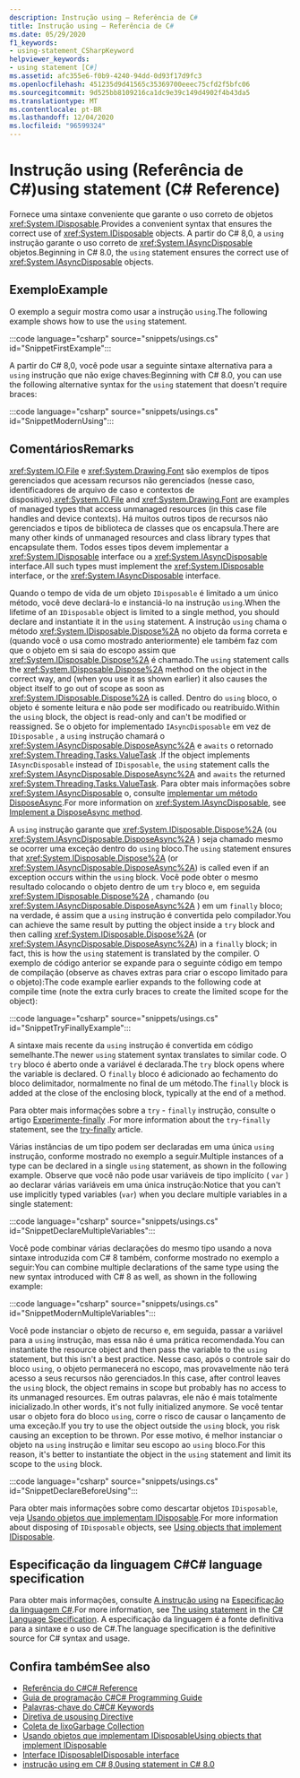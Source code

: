 ```yaml
---
description: Instrução using – Referência de C#
title: Instrução using – Referência de C#
ms.date: 05/29/2020
f1_keywords:
- using-statement_CSharpKeyword
helpviewer_keywords:
- using statement [C#]
ms.assetid: afc355e6-f0b9-4240-94dd-0d93f17d9fc3
ms.openlocfilehash: 451235d9d41565c35369700eeec75cfd2f5bfc06
ms.sourcegitcommit: 9d525bb8109216ca1dc9e39c149d4902f4b43da5
ms.translationtype: MT
ms.contentlocale: pt-BR
ms.lasthandoff: 12/04/2020
ms.locfileid: "96599324"
---
```

# <a name="using-statement-c-reference"></a><span data-ttu-id="d2724-103">Instrução using (Referência de C#)</span><span class="sxs-lookup"><span data-stu-id="d2724-103">using statement (C# Reference)</span></span>

<span data-ttu-id="d2724-104">Fornece uma sintaxe conveniente que garante o uso correto de objetos <xref:System.IDisposable>.</span><span class="sxs-lookup"><span data-stu-id="d2724-104">Provides a convenient syntax that ensures the correct use of <xref:System.IDisposable> objects.</span></span> <span data-ttu-id="d2724-105">A partir do C# 8,0, a `using` instrução garante o uso correto de <xref:System.IAsyncDisposable> objetos.</span><span class="sxs-lookup"><span data-stu-id="d2724-105">Beginning in C# 8.0, the `using` statement ensures the correct use of <xref:System.IAsyncDisposable> objects.</span></span>

## <a name="example"></a><span data-ttu-id="d2724-106">Exemplo</span><span class="sxs-lookup"><span data-stu-id="d2724-106">Example</span></span>

<span data-ttu-id="d2724-107">O exemplo a seguir mostra como usar a instrução `using`.</span><span class="sxs-lookup"><span data-stu-id="d2724-107">The following example shows how to use the `using` statement.</span></span>

:::code language="csharp" source="snippets/usings.cs" id="SnippetFirstExample":::

<span data-ttu-id="d2724-108">A partir do C# 8,0, você pode usar a seguinte sintaxe alternativa para a `using` instrução que não exige chaves:</span><span class="sxs-lookup"><span data-stu-id="d2724-108">Beginning with C# 8.0, you can use the following alternative syntax for the `using` statement that doesn't require braces:</span></span>

:::code language="csharp" source="snippets/usings.cs" id="SnippetModernUsing":::

## <a name="remarks"></a><span data-ttu-id="d2724-109">Comentários</span><span class="sxs-lookup"><span data-stu-id="d2724-109">Remarks</span></span>

<span data-ttu-id="d2724-110"><xref:System.IO.File> e <xref:System.Drawing.Font> são exemplos de tipos gerenciados que acessam recursos não gerenciados (nesse caso, identificadores de arquivo de caso e contextos de dispositivo).</span><span class="sxs-lookup"><span data-stu-id="d2724-110"><xref:System.IO.File> and <xref:System.Drawing.Font> are examples of managed types that access unmanaged resources (in this case file handles and device contexts).</span></span> <span data-ttu-id="d2724-111">Há muitos outros tipos de recursos não gerenciados e tipos de biblioteca de classes que os encapsula.</span><span class="sxs-lookup"><span data-stu-id="d2724-111">There are many other kinds of unmanaged resources and class library types that encapsulate them.</span></span> <span data-ttu-id="d2724-112">Todos esses tipos devem implementar a <xref:System.IDisposable> interface ou a <xref:System.IAsyncDisposable> interface.</span><span class="sxs-lookup"><span data-stu-id="d2724-112">All such types must implement the <xref:System.IDisposable> interface, or the <xref:System.IAsyncDisposable> interface.</span></span>

<span data-ttu-id="d2724-113">Quando o tempo de vida de um objeto `IDisposable` é limitado a um único método, você deve declará-lo e instanciá-lo na instrução `using`.</span><span class="sxs-lookup"><span data-stu-id="d2724-113">When the lifetime of an `IDisposable` object is limited to a single method, you should declare and instantiate it in the `using` statement.</span></span> <span data-ttu-id="d2724-114">A instrução `using` chama o método <xref:System.IDisposable.Dispose%2A> no objeto da forma correta e (quando você o usa como mostrado anteriormente) ele também faz com que o objeto em si saia do escopo assim que <xref:System.IDisposable.Dispose%2A> é chamado.</span><span class="sxs-lookup"><span data-stu-id="d2724-114">The `using` statement calls the <xref:System.IDisposable.Dispose%2A> method on the object in the correct way, and (when you use it as shown earlier) it also causes the object itself to go out of scope as soon as <xref:System.IDisposable.Dispose%2A> is called.</span></span> <span data-ttu-id="d2724-115">Dentro do `using` bloco, o objeto é somente leitura e não pode ser modificado ou reatribuído.</span><span class="sxs-lookup"><span data-stu-id="d2724-115">Within the `using` block, the object is read-only and can't be modified or reassigned.</span></span> <span data-ttu-id="d2724-116">Se o objeto for implementado `IAsyncDisposable` em vez de `IDisposable` , a `using` instrução chamará o <xref:System.IAsyncDisposable.DisposeAsync%2A> e `awaits` o retornado <xref:System.Threading.Tasks.ValueTask> .</span><span class="sxs-lookup"><span data-stu-id="d2724-116">If the object implements `IAsyncDisposable` instead of `IDisposable`, the `using` statement calls the <xref:System.IAsyncDisposable.DisposeAsync%2A> and `awaits` the returned <xref:System.Threading.Tasks.ValueTask>.</span></span> <span data-ttu-id="d2724-117">Para obter mais informações sobre <xref:System.IAsyncDisposable> o, consulte [implementar um método DisposeAsync](../../../standard/garbage-collection/implementing-disposeasync.md).</span><span class="sxs-lookup"><span data-stu-id="d2724-117">For more information on <xref:System.IAsyncDisposable>, see [Implement a DisposeAsync method](../../../standard/garbage-collection/implementing-disposeasync.md).</span></span>

<span data-ttu-id="d2724-118">A `using` instrução garante que <xref:System.IDisposable.Dispose%2A> (ou <xref:System.IAsyncDisposable.DisposeAsync%2A> ) seja chamado mesmo se ocorrer uma exceção dentro do `using` bloco.</span><span class="sxs-lookup"><span data-stu-id="d2724-118">The `using` statement ensures that <xref:System.IDisposable.Dispose%2A> (or <xref:System.IAsyncDisposable.DisposeAsync%2A>) is called even if an exception occurs within the `using` block.</span></span> <span data-ttu-id="d2724-119">Você pode obter o mesmo resultado colocando o objeto dentro de um `try` bloco e, em seguida <xref:System.IDisposable.Dispose%2A> , chamando (ou <xref:System.IAsyncDisposable.DisposeAsync%2A> ) em um `finally` bloco; na verdade, é assim que a `using` instrução é convertida pelo compilador.</span><span class="sxs-lookup"><span data-stu-id="d2724-119">You can achieve the same result by putting the object inside a `try` block and then calling <xref:System.IDisposable.Dispose%2A> (or <xref:System.IAsyncDisposable.DisposeAsync%2A>) in a `finally` block; in fact, this is how the `using` statement is translated by the compiler.</span></span> <span data-ttu-id="d2724-120">O exemplo de código anterior se expande para o seguinte código em tempo de compilação (observe as chaves extras para criar o escopo limitado para o objeto):</span><span class="sxs-lookup"><span data-stu-id="d2724-120">The code example earlier expands to the following code at compile time (note the extra curly braces to create the limited scope for the object):</span></span>

:::code language="csharp" source="snippets/usings.cs" id="SnippetTryFinallyExample":::

<span data-ttu-id="d2724-121">A sintaxe mais recente da `using` instrução é convertida em código semelhante.</span><span class="sxs-lookup"><span data-stu-id="d2724-121">The newer `using` statement syntax translates to similar code.</span></span> <span data-ttu-id="d2724-122">O `try` bloco é aberto onde a variável é declarada.</span><span class="sxs-lookup"><span data-stu-id="d2724-122">The `try` block opens where the variable is declared.</span></span> <span data-ttu-id="d2724-123">O `finally` bloco é adicionado ao fechamento do bloco delimitador, normalmente no final de um método.</span><span class="sxs-lookup"><span data-stu-id="d2724-123">The `finally` block is added at the close of the enclosing block, typically at the end of a method.</span></span>

<span data-ttu-id="d2724-124">Para obter mais informações sobre a `try` - `finally` instrução, consulte o artigo [Experimente-finally](try-finally.md) .</span><span class="sxs-lookup"><span data-stu-id="d2724-124">For more information about the `try`-`finally` statement, see the [try-finally](try-finally.md) article.</span></span>

<span data-ttu-id="d2724-125">Várias instâncias de um tipo podem ser declaradas em uma única `using` instrução, conforme mostrado no exemplo a seguir.</span><span class="sxs-lookup"><span data-stu-id="d2724-125">Multiple instances of a type can be declared in a single `using` statement, as shown in the following example.</span></span> <span data-ttu-id="d2724-126">Observe que você não pode usar variáveis de tipo implícito ( `var` ) ao declarar várias variáveis em uma única instrução:</span><span class="sxs-lookup"><span data-stu-id="d2724-126">Notice that you can't use implicitly typed variables (`var`) when you declare multiple variables in a single statement:</span></span>

:::code language="csharp" source="snippets/usings.cs" id="SnippetDeclareMultipleVariables":::

<span data-ttu-id="d2724-127">Você pode combinar várias declarações do mesmo tipo usando a nova sintaxe introduzida com C# 8 também, conforme mostrado no exemplo a seguir:</span><span class="sxs-lookup"><span data-stu-id="d2724-127">You can combine multiple declarations of the same type using the new syntax introduced with C# 8 as well, as shown in the following example:</span></span>

:::code language="csharp" source="snippets/usings.cs" id="SnippetModernMultipleVariables":::

<span data-ttu-id="d2724-128">Você pode instanciar o objeto de recurso e, em seguida, passar a variável para a `using` instrução, mas essa não é uma prática recomendada.</span><span class="sxs-lookup"><span data-stu-id="d2724-128">You can instantiate the resource object and then pass the variable to the `using` statement, but this isn't a best practice.</span></span> <span data-ttu-id="d2724-129">Nesse caso, após o controle sair do bloco `using`, o objeto permanecerá no escopo, mas provavelmente não terá acesso a seus recursos não gerenciados.</span><span class="sxs-lookup"><span data-stu-id="d2724-129">In this case, after control leaves the `using` block, the object remains in scope but probably has no access to its unmanaged resources.</span></span> <span data-ttu-id="d2724-130">Em outras palavras, ele não é mais totalmente inicializado.</span><span class="sxs-lookup"><span data-stu-id="d2724-130">In other words, it's not fully initialized anymore.</span></span> <span data-ttu-id="d2724-131">Se você tentar usar o objeto fora do bloco `using`, corre o risco de causar o lançamento de uma exceção.</span><span class="sxs-lookup"><span data-stu-id="d2724-131">If you try to use the object outside the `using` block, you risk causing an exception to be thrown.</span></span> <span data-ttu-id="d2724-132">Por esse motivo, é melhor instanciar o objeto na `using` instrução e limitar seu escopo ao `using` bloco.</span><span class="sxs-lookup"><span data-stu-id="d2724-132">For this reason, it's better to instantiate the object in the `using` statement and limit its scope to the `using` block.</span></span>

:::code language="csharp" source="snippets/usings.cs" id="SnippetDeclareBeforeUsing":::

<span data-ttu-id="d2724-133">Para obter mais informações sobre como descartar objetos `IDisposable`, veja [Usando objetos que implementam IDisposable](../../../standard/garbage-collection/using-objects.md).</span><span class="sxs-lookup"><span data-stu-id="d2724-133">For more information about disposing of `IDisposable` objects, see [Using objects that implement IDisposable](../../../standard/garbage-collection/using-objects.md).</span></span>

## <a name="c-language-specification"></a><span data-ttu-id="d2724-134">Especificação da linguagem C#</span><span class="sxs-lookup"><span data-stu-id="d2724-134">C# language specification</span></span>

<span data-ttu-id="d2724-135">Para obter mais informações, consulte [A instrução using](~/_csharplang/spec/statements.md#the-using-statement) na [Especificação da linguagem C#](/dotnet/csharp/language-reference/language-specification/introduction).</span><span class="sxs-lookup"><span data-stu-id="d2724-135">For more information, see [The using statement](~/_csharplang/spec/statements.md#the-using-statement) in the [C# Language Specification](/dotnet/csharp/language-reference/language-specification/introduction).</span></span> <span data-ttu-id="d2724-136">A especificação da linguagem é a fonte definitiva para a sintaxe e o uso de C#.</span><span class="sxs-lookup"><span data-stu-id="d2724-136">The language specification is the definitive source for C# syntax and usage.</span></span>

## <a name="see-also"></a><span data-ttu-id="d2724-137">Confira também</span><span class="sxs-lookup"><span data-stu-id="d2724-137">See also</span></span>

- [<span data-ttu-id="d2724-138">Referência do C#</span><span class="sxs-lookup"><span data-stu-id="d2724-138">C# Reference</span></span>](../index.md)
- [<span data-ttu-id="d2724-139">Guia de programação C#</span><span class="sxs-lookup"><span data-stu-id="d2724-139">C# Programming Guide</span></span>](../../programming-guide/index.md)
- [<span data-ttu-id="d2724-140">Palavras-chave do C#</span><span class="sxs-lookup"><span data-stu-id="d2724-140">C# Keywords</span></span>](index.md)
- [<span data-ttu-id="d2724-141">Diretiva de uso</span><span class="sxs-lookup"><span data-stu-id="d2724-141">using Directive</span></span>](using-directive.md)
- [<span data-ttu-id="d2724-142">Coleta de lixo</span><span class="sxs-lookup"><span data-stu-id="d2724-142">Garbage Collection</span></span>](../../../standard/garbage-collection/index.md)
- [<span data-ttu-id="d2724-143">Usando objetos que implementam IDisposable</span><span class="sxs-lookup"><span data-stu-id="d2724-143">Using objects that implement IDisposable</span></span>](../../../standard/garbage-collection/using-objects.md)
- [<span data-ttu-id="d2724-144">Interface IDisposable</span><span class="sxs-lookup"><span data-stu-id="d2724-144">IDisposable interface</span></span>](xref:System.IDisposable)
- [<span data-ttu-id="d2724-145">instrução using em C# 8,0</span><span class="sxs-lookup"><span data-stu-id="d2724-145">using statement in C# 8.0</span></span>](~/_csharplang/proposals/csharp-8.0/using.md)
